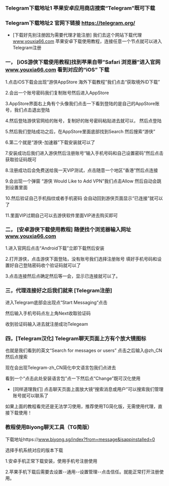 ### Telegram下载地址1   苹果安卓应用商店搜索“Telegram”既可下载

### Telegram下载地址2 官网下链接 https://telegram.org/

- [下载好先别注册因为需要代理才能注册] 我们去这个网站下载代理 www.youxia66.com 苹果安卓下载使用教程，连接任意一个节点就可以进入Telegram注册

### 一， [iOS游侠下载使用教程]找到苹果自带”Safari 浏览器”进入官网 www.youxia66.com 看到对应的“iOS” 下载

1.点击iOS下载会出现“游侠AppStore 海外下载教程”我们点击“获取境外ID下载”

2.会出一个账号密码我们复制账号然后进入AppStore

3.AppStore界面右上角有个头像我们点击一下看到登陆的是自己的AppStore账号，我们点击退出登陆

4.然后登陆游侠官网给的账号，复制好的账号密码粘贴进去就可以， 然后点登陆

5.然后我们登陆成功之后，在AppStore里面底部找到Search 然后搜索“游侠”

6.第二个就是“游侠-加速器”下载安装就可以了

7.安装成功后我们进入游侠然后注册账号“输入手机号码和自己设置密码”然后点击获取验证码既可

8.注册成功后会免费送给我一天VIP测试，点击随意一个地区“香港”然后点连接

9.会出现一个弹窗 “游侠 Would Like to Add VPN”我们点击Allow 然后自动会跳到设置里面

10.然后验证自己手机指纹或者手机密码 会自动回到游侠页面显示“已连接”就可以了

11.里面VIP过期自己可以去游侠软件里面VIP进去购买即可


### 二， [安卓游侠下载使用教程] 随便找个浏览器输入网址 www.youxia66.com

1.进入官网后点击“Android下载”立即下载然后安装

2.打开游侠，点击游侠下面登陆，没有账号我们选择注册账号 填好手机号码和设置好自己登陆密码收个验证码就可以了

3.点击连接然后点确定然后等一会，显示已连接就可以了。

### 三，代理连接好之后我们就来 [Telegram注册] 

进入Telegram底部会出现点“Start Messaging“点击

 然后输入手机号码点左上角Next收取验证码

收到验证码输入进去就注册成功Telegeam

### 四，[Telegram汉化] Telegram聊天页面上方有个放大镜图标

也就是我们看到的英文“Search for messages or users” 点击之后输入@zh_CN然后点搜索

现在会出现Telegram-zh_CN简化中文语言包我们点进去

看到一个“点击此处安装语言包”点一下然后点“Change”既可汉化使用

- [同样道理我们] 点击聊天页面上面放大镜“搜索消息或用户”可以搜索我们管理账号就可以联系了

如果上面的教程看完还是无法学习使用，推荐使用TG简化版，无需使用代理，直接下载使用！


### 教程使用Biyong聊天工具（TG简版）

下载地址https://www.biyong.sg/index?from=message&isappinstalled=0 

选择手机系统对应的版本下载 

1.安卓手机正常下载安装，使用手机号注册使用 

2.苹果手机下载后需要去设置--通用--设置管理--点击信任。就能正常打开注册使用。
